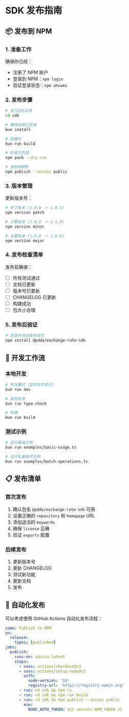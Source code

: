 # SDK 发布指南

## 📦 发布到 NPM

### 1. 准备工作

确保你已经：
- 注册了 NPM 账户
- 登录到 NPM：`npm login`
- 验证登录状态：`npm whoami`

### 2. 发布步骤

```bash
# 进入SDK目录
cd sdk

# 确保依赖已安装
bun install

# 构建包
bun run build

# 检查包内容
npm pack --dry-run

# 发布到NPM
npm publish --access public
```

### 3. 版本管理

更新版本号：
```bash
# 补丁版本 (1.0.0 -> 1.0.1)
npm version patch

# 次要版本 (1.0.0 -> 1.1.0)
npm version minor

# 主要版本 (1.0.0 -> 2.0.0)
npm version major
```

### 4. 发布检查清单

发布前确保：
- [ ] 所有测试通过
- [ ] 文档已更新
- [ ] 版本号已更新
- [ ] CHANGELOG 已更新
- [ ] 构建成功
- [ ] 包大小合理

### 5. 发布后验证

```bash
# 安装并测试发布的包
npm install @pddo/exchange-rate-sdk
```

## 🔧 开发工作流

### 本地开发
```bash
# 开发模式（监听文件变化）
bun run dev

# 类型检查
bun run type-check

# 构建
bun run build
```

### 测试示例
```bash
# 运行基础示例
bun run examples/basic-usage.ts

# 运行批量操作示例
bun run examples/batch-operations.ts
```

## 📋 发布清单

### 首次发布
1. 确认包名 `@pddo/exchange-rate-sdk` 可用
2. 设置正确的 `repository` 和 `homepage` URL
3. 添加适当的 `keywords`
4. 确保 `license` 正确
5. 验证 `exports` 配置

### 后续发布
1. 更新版本号
2. 更新 CHANGELOG
3. 测试新功能
4. 更新文档
5. 发布

## 🚀 自动化发布

可以考虑使用 GitHub Actions 自动化发布流程：

```yaml
name: Publish to NPM
on:
  release:
    types: [published]
jobs:
  publish:
    runs-on: ubuntu-latest
    steps:
      - uses: actions/checkout@v3
      - uses: actions/setup-node@v3
        with:
          node-version: '18'
          registry-url: 'https://registry.npmjs.org'
      - run: cd sdk && npm ci
      - run: cd sdk && npm run build
      - run: cd sdk && npm publish --access public
        env:
          NODE_AUTH_TOKEN: ${{ secrets.NPM_TOKEN }}
``` 